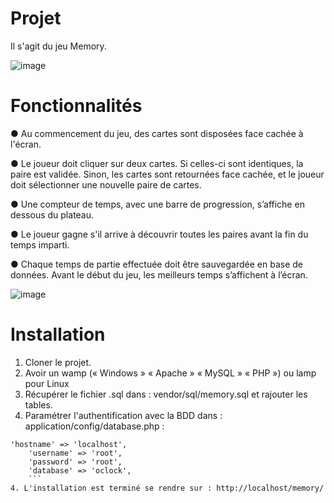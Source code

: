 # Projet
Il s'agit du jeu Memory.

![image](https://user-images.githubusercontent.com/12949266/163209337-9b30bea8-24a0-48ff-a05a-8abb35795426.png)

# Fonctionnalités

● Au commencement du jeu, des cartes sont disposées face cachée à l'écran.

● Le joueur doit cliquer sur deux cartes. Si celles-ci sont identiques, la paire est
validée. Sinon, les cartes sont retournées face cachée, et le joueur doit sélectionner
une nouvelle paire de cartes.

● Une compteur de temps, avec une barre de progression, s’affiche en dessous du
plateau.

● Le joueur gagne s'il arrive à découvrir toutes les paires avant la fin du temps imparti.

● Chaque temps de partie effectuée doit être sauvegardée en base de données.
Avant le début du jeu, les meilleurs temps s’affichent à l’écran.

![image](https://user-images.githubusercontent.com/12949266/163209616-14837ac2-81f0-45e4-a582-8205cc90d68c.png)

# Installation

1. Cloner le projet.
2. Avoir un wamp (« Windows » « Apache » « MySQL » « PHP ») ou lamp pour Linux
3. Récupérer le fichier .sql dans : vendor/sql/memory.sql et rajouter les tables.
4. Paramétrer l'authentification avec la BDD dans : application/config/database.php :

```
'hostname' => 'localhost',
	'username' => 'root',
	'password' => 'root',
	'database' => 'oclock',
	```
4. L'installation est terminé se rendre sur : http://localhost/memory/

